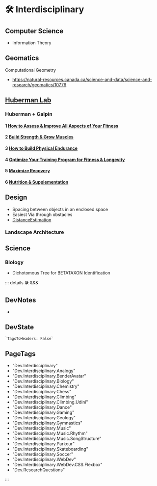 # 🛠 Interdisciplinary

## Computer Science

- Information Theory

## Geomatics

Computational Geometry

- <https://natural-resources.canada.ca/science-and-data/science-and-research/geomatics/10776>

## [Huberman Lab](https://www.hubermanlab.com/)

### Huberman + Galpin

#### 1 [How to Assess & Improve All Aspects of Your Fitness](https://www.hubermanlab.com/episode/dr-andy-galpin-how-to-assess-improve-all-aspects-of-your-fitness)

#### 2 [Build Strength & Grow Muscles](https://www.hubermanlab.com/episode/dr-andy-galpin-optimal-protocols-to-build-strength-and-grow-muscles)

#### 3 [How to Build Physical Endurance](https://www.hubermanlab.com/episode/dr-andy-galpin-how-to-build-physical-endurance-and-lose-fat)

#### 4 [Optimize Your Training Program for Fitness & Longevity](https://www.hubermanlab.com/episode/dr-andy-galpin-optimize-your-training-program-for-fitness-and-longevity)

#### 5 [Maximize Recovery](https://www.hubermanlab.com/episode/guest-series-dr-andy-galpin-maximize-recovery-to-achieve-fitness-and-performance-goals)

#### 6 [Nutrition & Supplementation](https://www.hubermanlab.com/episode/dr-andy-galpin-optimal-nutrition-and-supplementation-for-fitness)

## Design

- Spacing between objects in an enclosed space
- Easiest Via through obstacles
- [DistanceEstimation](/encyclopedia/Neuro/Estimation/DistanceEstimation)

### Landscape Architecture

## Science

### Biology

- Dichotomous Tree for BETATAXON Identification

<!-- =================================================== -->
<!-- =================================================== -->
<!-- =================================================== -->
<!-- =================================================== -->
<!-- =================================================== -->
::: details 🛠 <dev>&&&</dev>

## DevNotes

-

## DevState

```py
`TagsToHeaders: False`
```

<h2>PageTags</h2>

- "Dev.Interdisciplinary"
- "Dev.Interdisciplinary.Analogy"
- "Dev.Interdisciplinary.BenderAvatar"
- "Dev.Interdisciplinary.Biology"
- "Dev.Interdisciplinary.Chemistry"
- "Dev.Interdisciplinary.Chess"
- "Dev.Interdisciplinary.Climbing"
- "Dev.Interdisciplinary.Climbing.Udini"
- "Dev.Interdisciplinary.Dance"
- "Dev.Interdisciplinary.Gaming"
- "Dev.Interdisciplinary.Geology"
- "Dev.Interdisciplinary.Gymnastics"
- "Dev.Interdisciplinary.Music"
- "Dev.Interdisciplinary.Music.Rhythm"
- "Dev.Interdisciplinary.Music.SongStructure"
- "Dev.Interdisciplinary.Parkour"
- "Dev.Interdisciplinary.Skateboarding"
- "Dev.Interdisciplinary.Soccer"
- "Dev.Interdisciplinary.WebDev"
- "Dev.Interdisciplinary.WebDev.CSS.Flexbox"
- "Dev.ResearchQuestions"

:::

